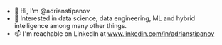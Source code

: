 - 👋 Hi, I’m @adrianstipanov
- 👀 Interested in data science, data engineering, ML and hybrid intelligence among many other things.
- 📫 I'm reachable on LinkedIn at www.linkedin.com/in/adrianstipanov

<!---
adrianstipanov/adrianstipanov is a ✨ special ✨ repository because its `README.md` (this file) appears on your GitHub profile.
You can click the Preview link to take a look at your changes.
--->
